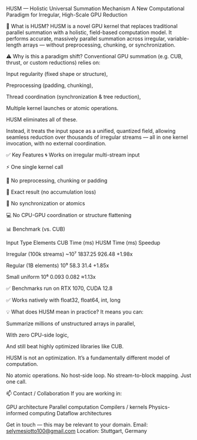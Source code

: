 HUSM — Holistic Universal Summation Mechanism
A New Computational Paradigm for Irregular, High-Scale GPU Reduction

🚀 What is HUSM?
HUSM is a novel GPU kernel that replaces traditional parallel summation with a holistic, field-based computation model.
It performs accurate, massively parallel summation across irregular, variable-length arrays —
without preprocessing, chunking, or synchronization.

⚠️ Why is this a paradigm shift?
Conventional GPU summation (e.g. CUB, thrust, or custom reductions) relies on:

Input regularity (fixed shape or structure),

Preprocessing (padding, chunking),

Thread coordination (synchronization & tree reduction),

Multiple kernel launches or atomic operations.

HUSM eliminates all of these.

Instead, it treats the input space as a unified, quantized field,
allowing seamless reduction over thousands of irregular streams
— all in one kernel invocation, with no external coordination.


✅ Key Features
🌀 Works on irregular multi-stream input

⚡ One single kernel call

🧠 No preprocessing, chunking or padding

🧮 Exact result (no accumulation loss)

🧵 No synchronization or atomics

💻 No CPU-GPU coordination or structure flattening

📊 Benchmark (vs. CUB)

Input Type	Elements	CUB Time (ms)	HUSM Time (ms)	Speedup

Irregular (100k streams)	~10⁷	1837.25	926.48	+1.98x

Regular (1B elements)	10⁹	58.3	31.4	+1.85x

Small uniform	10⁶	0.093	0.082	≈1.13x

✅ Benchmarks run on RTX 1070, CUDA 12.8

✅ Works natively with float32, float64, int, long




💡 What does HUSM mean in practice?
It means you can:

Summarize millions of unstructured arrays in parallel,

With zero CPU-side logic,

And still beat highly optimized libraries like CUB.

HUSM is not an optimization.
It’s a fundamentally different model of computation.

No atomic operations.
No host-side loop.
No stream-to-block mapping.
Just one call.


📫 Contact / Collaboration
If you are working in:

GPU architecture
Parallel computation
Compilers / kernels
Physics-informed computing
Dataflow architectures

Get in touch — this may be relevant to your domain.
Email: selymesiotto100@gmail.com
Location: Stuttgart, Germany
